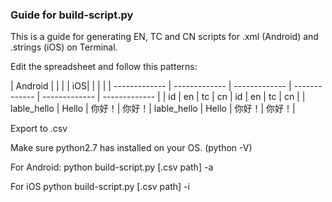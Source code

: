 ### Guide for build-script.py

This is a guide for generating EN, TC and CN scripts for .xml (Android) and .strings (iOS) on Terminal.

Edit the spreadsheet and follow this patterns:

| Android  | | | | iOS| | | |
| ------------- | ------------- | ------------- | ------------- | ------------- | ------------- |
| id  | en  | tc | cn | id  | en  | tc | cn |
| lable_hello | Hello | 你好！| 你好！| lable_hello | Hello | 你好！| 你好！|

Export to .csv

Make sure python2.7 has installed on your OS. (python -V)

For Android:
	python build-script.py [.csv path] -a

For iOS
	python build-script.py [.csv path] -i
